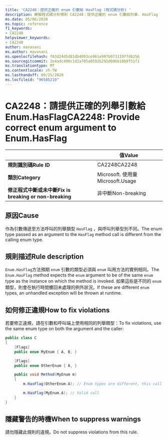```yaml
---
title: 'CA2248：提供正確的 enum 引數給 HasFlag (程式碼分析) '
description: 瞭解程式碼分析規則 CA2248：提供正確的 enum 引數給列舉. HasFlag
ms.date: 05/06/2020
ms.topic: reference
f1_keywords:
- CA2248
helpviewer_keywords:
- CA2248
author: mavasani
ms.author: mavasani
ms.openlocfilehash: f03d24d5d81db4093ce961e997b073119ffd6256
ms.sourcegitcommit: 2e4adc490c1d2a705a0592b295d606b10b9f51f1
ms.translationtype: MT
ms.contentlocale: zh-TW
ms.lasthandoff: 09/25/2020
ms.locfileid: "96585210"
---
```

# <a name="ca2248-provide-correct-enum-argument-to-enumhasflag"></a><span data-ttu-id="a88e8-103">CA2248：請提供正確的列舉引數給 Enum.HasFlag</span><span class="sxs-lookup"><span data-stu-id="a88e8-103">CA2248: Provide correct enum argument to Enum.HasFlag</span></span>

| | <span data-ttu-id="a88e8-104">值</span><span class="sxs-lookup"><span data-stu-id="a88e8-104">Value</span></span> |
|-|-|
| <span data-ttu-id="a88e8-105">**規則識別碼**</span><span class="sxs-lookup"><span data-stu-id="a88e8-105">**Rule ID**</span></span> |<span data-ttu-id="a88e8-106">CA2248</span><span class="sxs-lookup"><span data-stu-id="a88e8-106">CA2248</span></span>|
| <span data-ttu-id="a88e8-107">**類別**</span><span class="sxs-lookup"><span data-stu-id="a88e8-107">**Category**</span></span> |<span data-ttu-id="a88e8-108">Microsoft. 使用量</span><span class="sxs-lookup"><span data-stu-id="a88e8-108">Microsoft.Usage</span></span>|
| <span data-ttu-id="a88e8-109">**修正程式中斷或未中斷**</span><span class="sxs-lookup"><span data-stu-id="a88e8-109">**Fix is breaking or non-breaking**</span></span> |<span data-ttu-id="a88e8-110">非中斷</span><span class="sxs-lookup"><span data-stu-id="a88e8-110">Non-breaking</span></span>|

## <a name="cause"></a><span data-ttu-id="a88e8-111">原因</span><span class="sxs-lookup"><span data-stu-id="a88e8-111">Cause</span></span>

<span data-ttu-id="a88e8-112">作為引數傳遞至方法呼叫的列舉類型 `HasFlag` ，與呼叫列舉型別不同。</span><span class="sxs-lookup"><span data-stu-id="a88e8-112">The enum type passed as an argument to the `HasFlag` method call is different from the calling enum type.</span></span>

## <a name="rule-description"></a><span data-ttu-id="a88e8-113">規則描述</span><span class="sxs-lookup"><span data-stu-id="a88e8-113">Rule description</span></span>

<span data-ttu-id="a88e8-114">`Enum.HasFlag`方法預期 `enum` 引數的類型必須與 `enum` 叫用方法的實例相同。</span><span class="sxs-lookup"><span data-stu-id="a88e8-114">The `Enum.HasFlag` method expects the `enum` argument to be of the same `enum` type as the instance on which the method is invoked.</span></span> <span data-ttu-id="a88e8-115">如果這些是不同的 `enum` 類型，則會在執行時間擲回未處理的例外狀況。</span><span class="sxs-lookup"><span data-stu-id="a88e8-115">If these are different `enum` types, an unhandled exception will be thrown at runtime.</span></span>

## <a name="how-to-fix-violations"></a><span data-ttu-id="a88e8-116">如何修正違規</span><span class="sxs-lookup"><span data-stu-id="a88e8-116">How to fix violations</span></span>

<span data-ttu-id="a88e8-117">若要修正違規，請在引數和呼叫端上使用相同的列舉類型：</span><span class="sxs-lookup"><span data-stu-id="a88e8-117">To fix violations, use the same enum type on both the argument and the caller:</span></span>

```csharp
public class C
{
    [Flags]
    public enum MyEnum { A, B, }

    [Flags]
    public enum OtherEnum { A, }

    public void Method(MyEnum m)
    {
        m.HasFlag(OtherEnum.A); // Enum types are different, this call will cause an `ArgumentException` to be thrown at runtime

        m.HasFlag(MyEnum.A); // Valid call
    }
}
```

## <a name="when-to-suppress-warnings"></a><span data-ttu-id="a88e8-118">隱藏警告的時機</span><span class="sxs-lookup"><span data-stu-id="a88e8-118">When to suppress warnings</span></span>

<span data-ttu-id="a88e8-119">請勿隱藏此規則的違規。</span><span class="sxs-lookup"><span data-stu-id="a88e8-119">Do not suppress violations from this rule.</span></span>
